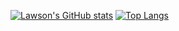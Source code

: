 [![Lawson's GitHub stats](https://github-readme-stats.vercel.app/api?username=oyuh&show_icons=true&theme=gruvbox_light)](https://github.com/oyuh/github-readme-stats) [![Top Langs](https://github-readme-stats.vercel.app/api/top-langs/?username=oyuh&theme=gruvbox_light)](https://github.com/oyuh/github-readme-stats)
